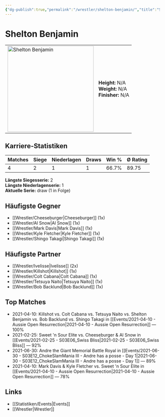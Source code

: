 ```yaml
---
{"dg-publish":true,"permalink":"/wrestler/shelton-benjamin/","title":"Shelton Benjamin","tags":["wrestler"],"noteIcon":""}
---
```



# Shelton Benjamin

<table>
        <tr>
        <td><img src="https://github.com/CptSpaulding1980/choke-slam-wrestling/releases/download/images/Shelton_Benjamin.png" width="280" alt="Shelton Benjamin"></td>
        <td>
        <b>Height:</b> N/A<br>
        <b>Weight:</b> N/A<br>
        <b>Finisher:</b> N/A<br>
        </td>
        </tr>
        </table>
        
## Karriere-Statistiken

| Matches | Siege | Niederlagen | Draws | Win % | Ø Rating |
|---------|-------|-------------|-------|-------|-----------|
| 4 | 2 | 1 | 1 | 66.7% | 89.75 |

**Längste Siegesserie:** 2<br>**Längste Niederlagenserie:** 1<br>**Aktuelle Serie:** draw (1 in Folge)


## Häufigste Gegner
- [[Wrestler/Cheeseburger\|Cheeseburger]] (1x)
- [[Wrestler/Al Snow\|Al Snow]] (1x)
- [[Wrestler/Mark Davis\|Mark Davis]] (1x)
- [[Wrestler/Kyle Fletcher\|Kyle Fletcher]] (1x)
- [[Wrestler/Shingo Takagi\|Shingo Takagi]] (1x)

## Häufigste Partner
- [[Wrestler/Ivelisse\|Ivelisse]] (2x)
- [[Wrestler/Killshot\|Killshot]] (1x)
- [[Wrestler/Colt Cabana\|Colt Cabana]] (1x)
- [[Wrestler/Tetsuya Naito\|Tetsuya Naito]] (1x)
- [[Wrestler/Bob Backlund\|Bob Backlund]] (1x)

## Top Matches
- 2021-04-10: Killshot vs. Colt Cabana vs. Tetsuya Naito vs. Shelton Benjamin vs. Bob Backlund vs. Shingo Takagi in [[Events/2021-04-10 - Aussie Open Resurrection\|2021-04-10 - Aussie Open Resurrection]] — 100%
- 2021-02-25: Sweet 'n Sour Elite vs. Cheeseburger & Al Snow in [[Events/2021-02-25 - S03E06_Swiss Bliss\|2021-02-25 - S03E06_Swiss Bliss]] — 92%
- 2021-06-30: Andre the Giant Memorial Battle Royal in [[Events/2021-06-30 - S03E12_ChokeSlamMania III - Andre has a posse - Day 1\|2021-06-30 - S03E12_ChokeSlamMania III - Andre has a posse - Day 1]] — 89%
- 2021-04-10: Mark Davis & Kyle Fletcher vs. Sweet 'n Sour Elite in [[Events/2021-04-10 - Aussie Open Resurrection\|2021-04-10 - Aussie Open Resurrection]] — 78%

## Links
- [[Statistiken/Events\|Events]]
- [[Wrestler\|Wrestler]]
